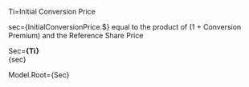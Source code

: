 Ti=Initial Conversion Price

sec={InitialConversionPrice.$} equal to the product of (1 + Conversion Premium) and the Reference Share Price 

Sec=<b>{Ti}</b><br>{sec}

Model.Root={Sec}